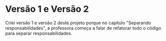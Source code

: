 # Versão 1 e Versão 2

Criei versão 1 e versão 2 deste projeto porque no capítulo "Separando responsabilidades", a professora começa a falar de refatorar todo o código para separar responsabilidades.



